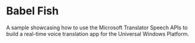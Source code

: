 # Babel Fish

A sample showcasing how to use the Microsoft Translator Speech APIs to build a real-time voice translation app for the Universal Windows Platform.

